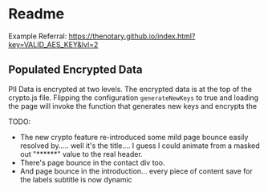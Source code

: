 # Readme

Example Referral: https://thenotary.github.io/index.html?key=VALID_AES_KEY&lvl=2



## Populated Encrypted Data

PII Data is encrypted at two levels.  The encrypted data is at the top of the crypto.js file.  Flipping the configuration `generateNewKeys` to true and loading the page will invoke the function that generates new keys and encrypts the 

TODO:  
- The new crypto feature re-introduced some mild page bounce easily resolved by..... well it's the title.... I guess I could animate from a masked out "******" value to the real header.
- There's page bounce in the contact div too.  
- And page bounce in the introduction... every piece of content save for the labels subtitle is now dynamic
